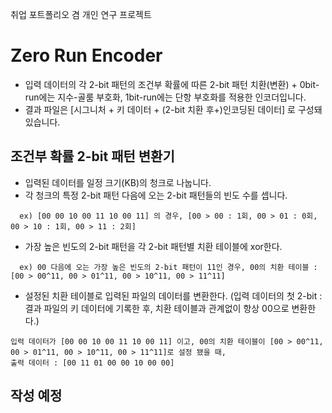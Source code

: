 취업 포트폴리오 겸 개인 연구 프로젝트

# Zero Run Encoder
- 입력 데이터의 각 2-bit 패턴의 조건부 확률에 따른 2-bit 패턴 치환(변환) + 0bit-run에는 지수-골룸 부호화, 1bit-run에는 단항 부호화를 적용한 인코더입니다.
- 결과 파일은 [시그니처 + 키 데이터 + (2-bit 치환 후+)인코딩된 데이터] 로 구성돼 있습니다.

## 조건부 확률 2-bit 패턴 변환기
- 입력된 데이터를 일정 크기(KB)의 청크로 나눕니다.
- 각 청크의 특정 2-bit 패턴 다음에 오는 2-bit 패턴들의 빈도 수를 셉니다.
```
  ex) [00 00 10 00 11 10 00 11] 의 경우, [00 > 00 : 1회, 00 > 01 : 0회, 00 > 10 : 1회, 00 > 11 : 2회]    
```
- 가장 높은 빈도의 2-bit 패턴을 각 2-bit 패턴별 치환 테이블에 xor한다.
```
  ex) 00 다음에 오는 가장 높은 빈도의 2-bit 패턴이 11인 경우, 00의 치환 테이블 : [00 > 00^11, 00 > 01^11, 00 > 10^11, 00 > 11^11]    
```
- 설정된 치환 테이블로 입력된 파일의 데이터를 변환한다. (입력 데이터의 첫 2-bit : 결과 파일의 키 데이터에 기록한 후, 치환 테이블과 관계없이 항상 00으로 변환한다.)
```
입력 데이터가 [00 00 10 00 11 10 00 11] 이고, 00의 치환 테이블이 [00 > 00^11, 00 > 01^11, 00 > 10^11, 00 > 11^11]로 설정 됐을 때, 
출력 데이터 : [00 11 01 00 00 10 00 00]
```

## 작성 예정
